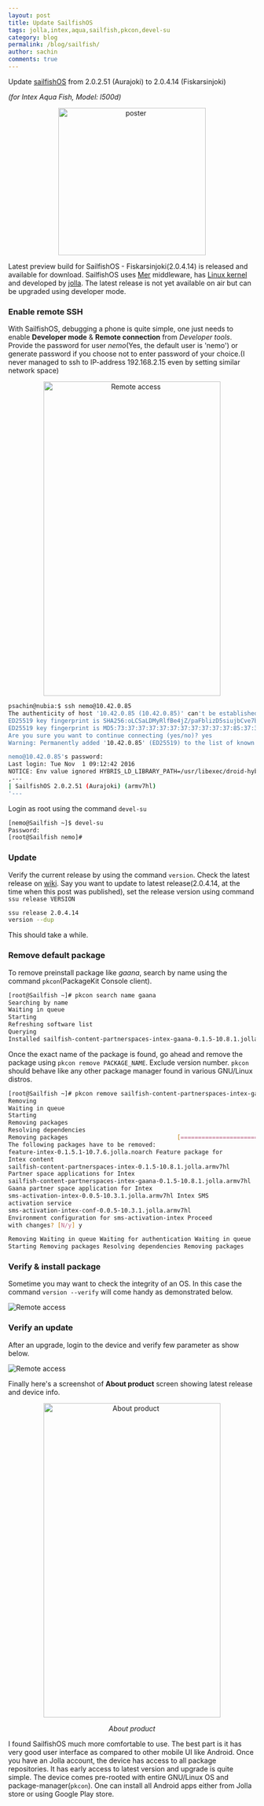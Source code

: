 ```yaml
---
layout: post
title: Update SailfishOS
tags: jolla,intex,aqua,sailfish,pkcon,devel-su
category: blog
permalink: /blog/sailfish/
author: sachin
comments: true
---
```


Update [sailfishOS](https://sailfishos.org/) from 2.0.2.51 (Aurajoki)
to 2.0.4.14 (Fiskarsinjoki)

*(for Intex Aqua Fish, Model: l500d)*

<p align="center">
<img src="{{ site.baseurl }}/images/sailfish/poster.png"
	alt="poster"
	width=""
	height="300">
</p>

Latest preview build for SailfishOS - Fiskarsinjoki(2.0.4.14) is
released and available for download. SailfishOS
uses [Mer](http://merproject.org/) middleware,
has [Linux kernel](https://kernel.org) and developed
by [jolla](https://jolla.com/). The latest release is not yet
available on air but can be upgraded using developer mode.

### Enable remote SSH

With SailfishOS, debugging a phone is quite simple, one just needs to
enable **Developer mode** & **Remote connection** from *Developer
tools*. Provide the password for user *nemo*(Yes, the default user is
'nemo') or generate password if you choose not to enter password of
your choice.(I never managed to ssh to IP-address 192.168.2.15 even by
setting similar network space)


<p align="center">
<img src="{{ site.baseurl }}/images/sailfish/remote-access.png"
	alt="Remote access"
	width="360"
	height="640">
</p>


``` bash
psachin@nubia:$ ssh nemo@10.42.0.85
The authenticity of host '10.42.0.85 (10.42.0.85)' can't be established.
ED25519 key fingerprint is SHA256:oLCSaLDMyRlfBe4jZ/paFblizD5siujbCve7buatako.
ED25519 key fingerprint is MD5:73:37:37:37:37:37:37:37:37:37:37:85:37:37:7e:31.
Are you sure you want to continue connecting (yes/no)? yes
Warning: Permanently added '10.42.0.85' (ED25519) to the list of known hosts.

nemo@10.42.0.85's password:
Last login: Tue Nov  1 09:12:42 2016
NOTICE: Env value ignored HYBRIS_LD_LIBRARY_PATH=/usr/libexec/droid-hybris/system/lib:/vendor/lib:/system/lib
,---
| SailfishOS 2.0.2.51 (Aurajoki) (armv7hl)
'---
```

Login as root using the command `devel-su`

``` bash
[nemo@Sailfish ~]$ devel-su
Password:
[root@Sailfish nemo]#
```

### Update

Verify the current release by using the command `version`. Check the
latest release on [wiki](https://en.wikipedia.org/wiki/Sailfish_OS).
Say you want to update to latest release(2.0.4.14, at the time when
this post was published), set the release version using command `ssu
release VERSION`

``` bash
ssu release 2.0.4.14
version --dup
```

This should take a while.

### Remove default package

To remove preinstall package like *gaana*, search by name using the
command `pkcon`(PackageKit Console client).

``` bash
[root@Sailfish ~]# pkcon search name gaana
Searching by name
Waiting in queue
Starting
Refreshing software list
Querying
Installed sailfish-content-partnerspaces-intex-gaana-0.1.5-10.8.1.jolla.armv7hl	Gaana partner space application for Intex
```

Once the exact name of the package is found, go ahead and remove the
package using `pkcon remove PACKAGE_NAME`. Exclude version number.
`pkcon` should behave like any other package manager found in various
GNU/Linux distros.

``` bash
[root@Sailfish ~]# pkcon remove sailfish-content-partnerspaces-intex-gaana
Removing
Waiting in queue
Starting
Removing packages
Resolving dependencies
Removing packages                               [================================================]
The following packages have to be removed:
feature-intex-0.1.5.1-10.7.6.jolla.noarch Feature package for
Intex content
sailfish-content-partnerspaces-intex-0.1.5-10.8.1.jolla.armv7hl
Partner space applications for Intex
sailfish-content-partnerspaces-intex-gaana-0.1.5-10.8.1.jolla.armv7hl
Gaana partner space application for Intex
sms-activation-intex-0.0.5-10.3.1.jolla.armv7hl Intex SMS
activation service
sms-activation-intex-conf-0.0.5-10.3.1.jolla.armv7hl
Environment configuration for sms-activation-intex Proceed
with changes? [N/y] y

Removing Waiting in queue Waiting for authentication Waiting in queue
Starting Removing packages Resolving dependencies Removing packages
```

### Verify & install package

Sometime you may want to check the integrity of an OS. In this case
the command `version --verify` will come handy as demonstrated below.

<img src="{{ site.baseurl }}/images/sailfish/install_package.png"
	alt="Remote access"
	width=""
	height="">

### Verify an update

After an upgrade, login to the device and verify few parameter as show
below.

<img src="{{ site.baseurl }}/images/sailfish/nemo-first-login.png"
	alt="Remote access" width="" height="" align="middle">


Finally here's a screenshot of **About product** screen showing latest
release and device info.

<p align="center">
<img src="{{ site.baseurl }}/images/sailfish/about_product.png"
	alt="About product"
	width="360"
	height="640">
</p>

<p align="center"> <i>About product</i> </p>

I found SailfishOS much more comfortable to use. The best part is it
has very good user interface as compared to other mobile UI like
Android. Once you have an Jolla account, the device has access to all
package repositories. It has early access to latest version and
upgrade is quite simple. The device comes pre-rooted with entire
GNU/Linux OS and package-manager(`pkcon`). One can install all Android
apps either from Jolla store or using Google Play store.
